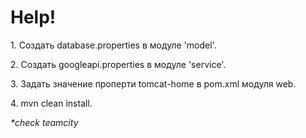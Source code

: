 <h1>Help!</h1>
<p>1. Создать database.properties в модуле 'model'.</p>
<p>2. Создать googleapi.properties в модуле 'service'.</p>
<p>3. Задать значение проперти tomcat-home в pom.xml модуля web.</p>
<p>4. mvn clean install.</p>
<i>*check teamcity<i>

